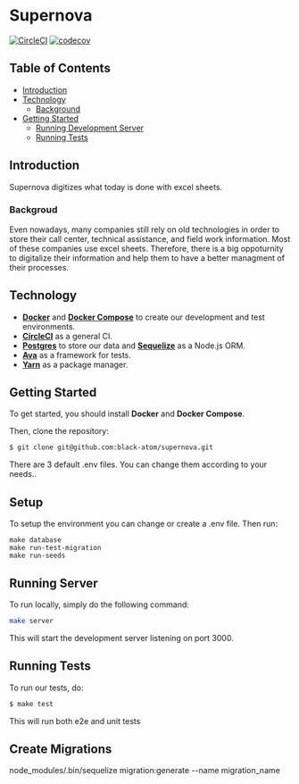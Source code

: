 # Supernova
[![CircleCI](https://circleci.com/gh/black-atom/supernova.svg?style=svg)](https://circleci.com/gh/black-atom/supernova)
[![codecov](https://codecov.io/gh/black-atom/supernova/branch/master/graph/badge.svg)](https://codecov.io/gh/black-atom/supernova)

## Table of Contents
- [Introduction](#introduction)
- [Technology](#technology)
  - [Background](#backgroud)
- [Getting Started](#getting-started)
  - [Running Development Server](#running-development-server)
  - [Running Tests](#running-tests)

## Introduction
Supernova digitizes what today is done with excel sheets.

### Backgroud
Even nowadays, many companies still rely on old technologies in order to store their call center, technical assistance, and field work information. Most of these companies use excel sheets. Therefore, there is a big oppoturnity to digitalize their information and help them to have a better managment of their processes.

## Technology
- **[Docker](https://docs.docker.com)** and **[Docker Compose](https://docs.docker.com/compose/)** to create our development and test environments.
- **[CircleCI](https://circleci.com)** as a general CI.
- **[Postgres](https://www.postgresql.org)** to store our data and **[Sequelize](http://docs.sequelizejs.com)** as a Node.js ORM.
- **[Ava](https://github.com/avajs/ava)** as a framework for tests.
- **[Yarn](https://yarnpkg.com/en/)** as a package manager.

## Getting Started
To get started, you should install **Docker** and **Docker Compose**.

Then, clone the repository:
```sh
$ git clone git@github.com:black-atom/supernova.git
```

There are 3 default .env files. You can change them according to your needs..

## Setup
To setup the environment you can change or create a .env file. Then run:
```
make database
make run-test-migration
make run-seeds
```

## Running Server
To run locally, simply do the following command:
```sh
make server
```
This will start the development server listening on port 3000.

## Running Tests
To run our tests, do:
```sh
$ make test
```
This will run both e2e and unit tests

## Create Migrations
node_modules/.bin/sequelize migration:generate --name migration_name



